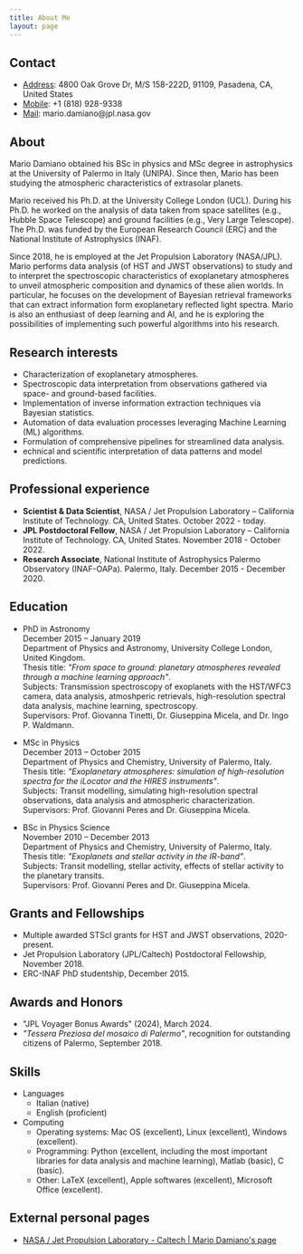```yaml
---
title: About Me
layout: page
---
```


<h2>Contact</h2>
<ul class="skill-list">
	<li><u>Address</u>:  4800 Oak Grove Dr, M/S 158-222D, 91109, Pasadena, CA, United States</li>
	<li><u>Mobile</u>:   +1 (818) 928-9338</li>
	<li><u>Mail</u>:     mario.damiano@jpl.nasa.gov</li>
</ul>


<h2>About</h2>
<p>Mario Damiano obtained his BSc in physics and MSc degree in astrophysics at the University of Palermo in Italy (UNIPA). Since then, Mario has been studying the atmospheric characteristics of extrasolar planets.</p>

<p>Mario received his Ph.D. at the University College London (UCL). During his Ph.D. he worked on the analysis of data taken from space satellites (e.g., Hubble Space Telescope) and ground facilities (e.g., Very Large Telescope). The Ph.D. was funded by the European Research Council (ERC) and the National Institute of Astrophysics (INAF).</p>

<p>Since 2018, he is employed at the Jet Propulsion Laboratory (NASA/JPL). Mario performs data analysis (of HST and JWST observations) to study and to interpret the spectroscopic characteristics of exoplanetary atmospheres to unveil atmospheric composition and dynamics of these alien worlds. In particular, he focuses on the development of Bayesian retrieval frameworks that can extract information form exoplanetary reflected light spectra. Mario is also an enthusiast of deep learning and AI, and he is exploring the possibilities of implementing such powerful algorithms into his research.</p>

<h2>Research interests</h2>
<ul class="skill-list">
	<li>Characterization of exoplanetary atmospheres.</li>
	<li>Spectroscopic data interpretation from observations gathered via space- and ground-based facilities.</li>
	<li>Implementation of inverse information extraction techniques via Bayesian statistics.</li>
	<li>Automation of data evaluation processes leveraging Machine Learning (ML) algorithms.</li>
    <li>Formulation of comprehensive pipelines for streamlined data analysis.</li>
    <li>echnical and scientific interpretation of data patterns and model predictions.</li>
</ul>

<h2>Professional experience</h2>
<ul class="skill-list">
    <li><strong>Scientist & Data Scientist</strong>, NASA / Jet Propulsion Laboratory – California Institute of Technology. CA, United States. October 2022 - today.</li>
	<li><strong>JPL Postdoctoral Fellow</strong>, NASA / Jet Propulsion Laboratory – California Institute of Technology. CA, United States. November 2018 - October 2022.</li>
	<li><strong>Research Associate</strong>, National Institute of Astrophysics Palermo Observatory (INAF-OAPa). Palermo, Italy. December 2015 - December 2020.</li>
</ul>

<h2>Education</h2>
<ul class="skill-list">
	<li><p>PhD in Astronomy 
<br />December 2015 – January 2019
<br />Department of Physics and Astronomy, University College London, United Kingdom.
<br />Thesis title: <i>"From space to ground: planetary atmospheres revealed through a machine learning approach"</i>.
<br />Subjects: Transmission spectroscopy of exoplanets with the HST/WFC3 camera, data analysis, atmoshperic retrievals, 
high-resolution spectral data analysis, machine learning, spectroscopy.
<br />Supervisors: Prof. Giovanna Tinetti, Dr. Giuseppina Micela, and Dr. Ingo P. Waldmann.</p></li>
	<li><p>MSc in Physics
<br />December 2013 – October 2015 
<br />Department of Physics and Chemistry, University of Palermo, Italy.
<br />Thesis title: <i>"Exoplanetary atmospheres: simulation of high-resolution spectra for the iLocator and the HIRES instruments"</i>.
<br />Subjects: Transit modelling, simulating high-resolution spectral observations, data analysis and atmospheric characterization. 
<br />Supervisors: Prof. Giovanni Peres and Dr. Giuseppina Micela.</p></li>
    <li><p>BSc in Physics Science
<br />November 2010 – December 2013
<br />Department of Physics and Chemistry, University of Palermo, Italy.
<br />Thesis title: <i>"Exoplanets and stellar activity in the IR-band"</i>.
<br />Subjects: Transit modelling, stellar activity, effects of stellar activity to the planetary transits. 
<br />Supervisors: Prof. Giovanni Peres and Dr. Giuseppina Micela.</p></li>
</ul>

<h2>Grants and Fellowships</h2>
<ul class="skill-list">
<li>Multiple awarded STScI grants for HST and JWST observations, 2020-present.</li>
<li>Jet Propulsion Laboratory (JPL/Caltech) Postdoctoral Fellowship, November 2018.</li>
<li>ERC-INAF PhD studentship, December 2015.</li>
</ul>

<h2>Awards and Honors</h2>
<ul class="skill-list">
<li>"JPL Voyager Bonus Awards" (2024), March 2024.</li>
<li><i>"Tessera Preziosa del mosaico di Palermo"</i>, recognition for outstanding citizens of Palermo, September 2018.</li>
</ul>

<h2>Skills</h2>
  <ul>
  <li>Languages
    <ul>
      <li>Italian (native)</li>
      <li>English (proficient)</li>
    </ul>
  </li>
  <li>Computing
    <ul>
      <li>Operating systems: Mac OS (excellent), Linux (excellent), Windows (excellent).</li>
      <li>Programming: Python (excellent, including the most important libraries for data analysis and machine learning), Matlab (basic), C (basic).</li>
      <li>Other: LaTeX (excellent), Apple softwares (excellent), Microsoft Office (excellent).</li>
    </ul>
  </li>
</ul>

<h2>External personal pages</h2>

<ul class="skill-list">
	<li><a href="https://science.jpl.nasa.gov/people/Damiano/">NASA / Jet Propulsion Laboratory - Caltech | Mario Damiano's page</a></li>
</ul>

